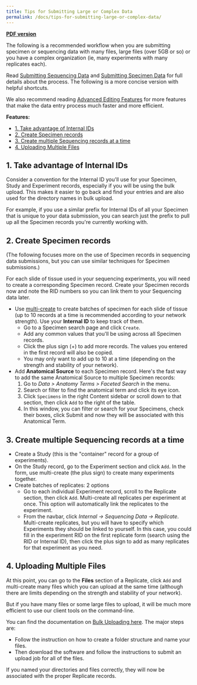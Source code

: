 ```yaml
---
title: Tips for Submitting Large or Complex Data
permalink: /docs/tips-for-submitting-large-or-complex-data/
---
```


<!-- uncomment when generating PDF in Atom 
# Tips for Submitting Large or Complex Data
-->
<!-- comment out when generating PDF in Atom -->

**[PDF version](https://github.com/informatics-isi-edu/gudmap-rbk/wiki/Tips-for-Submitting-Large-or-Complex-Data.pdf)**

The following is a recommended workflow when you are submitting specimen or sequencing data with many files, large files (over 5GB or so) or you have a complex organization (ie, many experiments with many replicates each).

Read [Submitting Sequencing Data](/docs/submitting-sequencing-data-v3) and [Submitting Specimen Data](/docs/specimens) for full details about the process. The following is a more concise version with helpful shortcuts.

We also recommend reading [Advanced Editing Features](/docs/advanced-editing-features) for more features that make the data entry process much faster and more efficient.

**Features:**

- [1. Take advantage of Internal IDs](#1-take-advantage-of-internal-ids)
- [2. Create Specimen records](#2-create-specimen-records)
- [3. Create multiple Sequencing records at a time](#3-create-multiple-sequencing-records-at-a-time)
- [4. Uploading Multiple Files](#4-uploading-multiple-files)

## 1. Take advantage of Internal IDs

Consider a convention for the Internal ID you'll use for your Specimen, Study and Experiment records, especially if you will be using the bulk upload. This makes it easier to go back and find your entries and are also used for the directory names in bulk upload.

For example, if you use a similar prefix for Internal IDs of all your Specimen that is unique to your data submission, you can search just the prefix to pull up all the Specimen records you're currently working with.

## 2. Create Specimen records 

(The following focuses more on the use of Specimen records in sequencing data submissions, but you can use similar techniques for Specimen submissions.)

For each slide of tissue used in your sequencing experiments, you will need to create a corresponding Specimen record. Create your Specimen records now and note the RID numbers so you can link them to your Sequencing data later.

  - Use [multi-create](/docs/advanced-editing-features#1-multi-create) to create batches of specimen for each slide of tissue (up to 10 records at a time is recommended according to your network strength). Use your **Internal ID** to keep track of them. 
      - Go to a Specimen search page and click `Create`. 
      - Add any common values that you'll be using across all Specimen records.
      - Click the plus sign (+) to add more records. The values you entered in the first record will also be copied.
      - You may only want to add up to 10 at a time (depending on the strength and stability of your network).
  - Add **Anatomical Source** to each Specimen record. Here's the fast way to add the same Anatomical Source to multiple Specimen records:
      1. Go to _Data > Anatomy Terms > Faceted Search_ in the menu. 
      2. Search or filter to find the anatomical term and click its eye icon.
      3. Click `Specimens` in the right Content sidebar or scroll down to that section, then click `Add` to the right of the table.
      4. In this window, you can filter or search for your Specimens, check their boxes, click Submit and now they will be associated with this Anatomical Term. 

## 3. Create multiple Sequencing records at a time

  - Create a Study (this is the "container" record for a group of experiments).
  - On the Study record, go to the Experiment section and click `Add`. In the form, use multi-create (the plus sign) to create many experiments together. 
  - Create batches of replicates: 2 options
     - Go to each individual Experiment record, scroll to the Replicate section, then click `Add`. Multi-create all replicates per experiment at once. This option will automatically link the replicates to the experiment. 
     - From the navbar, click _Internal -> Sequencing Data -> Replicate_. Multi-create replicates, but you will have to specify which Experiments they should be linked to yourself. In this case, you could fill in the experiment RID on the first replicate form (search using the RID or Internal ID), then click the plus sign to add as many replicates for that experiment as you need.

## 4. Uploading Multiple Files

At this point, you can go to the **Files** section of a Replicate, click `Add` and multi-create many files which you can upload at the same time (although there are limits depending on the strength and stability of your network). 

But if you have many files or some large files to upload, it will be much more efficient to use our client tools on the command-line.

You can find the documentation on [Bulk Uploading here](/docs/bulk-upload-with-deriva-client-tools). The major steps are:

- Follow the instruction on how to create a folder structure and name your files. 
- Then download the software and follow the instructions to submit an upload job for all of the files. 

If you named your directories and files correctly, they will now be associated with the proper Replicate records.


